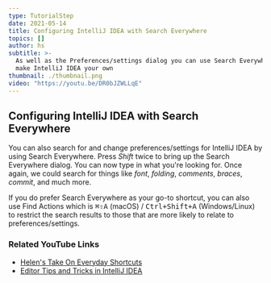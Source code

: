 ```yaml
---
type: TutorialStep
date: 2021-05-14
title: Configuring IntelliJ IDEA with Search Everywhere
topics: []
author: hs
subtitle: >-
  As well as the Preferences/settings dialog you can use Search Everywhere to
  make IntelliJ IDEA your own
thumbnail: ./thumbnail.png
video: "https://youtu.be/DR0bJZWLLqE"
---
```


## Configuring IntelliJ IDEA with Search Everywhere

You can also search for and change preferences/settings for IntelliJ IDEA by using Search Everywhere. Press _Shift_ twice to bring up the Search Everywhere dialog. You can now type in what you're looking for. Once again, we could search for things like _font_, _folding_, _comments_, _braces_, _commit_, and much more.

If you do prefer Search Everywhere as your go-to shortcut, you can also use Find Actions which is <kbd>⌘⇧A</kbd> (macOS) / <kbd>Ctrl+Shift+A</kbd> (Windows/Linux) to restrict the search results to those that are more likely to relate to preferences/settings.

### Related YouTube Links

- [Helen's Take On Everyday Shortcuts](https://www.youtube.com/watch?v=matPBmotxvY)
- [Editor Tips and Tricks in IntelliJ IDEA](https://www.youtube.com/watch?v=JEpeHNsWIMk)
